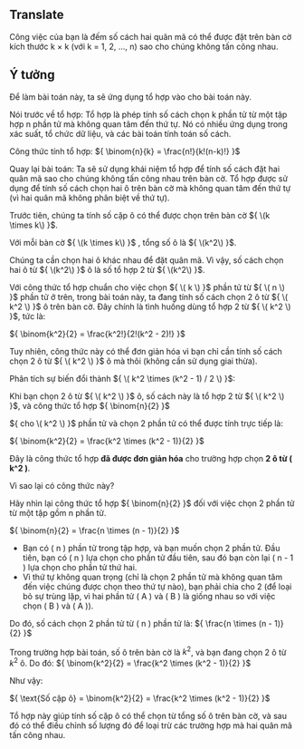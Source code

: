 ## Translate
Công việc của bạn là đếm số cách hai quân mã có thể được đặt trên bàn cờ kích thước k × k (với k = 1, 2, ..., n) sao cho chúng không tấn công nhau.

## Ý tưởng
Để làm bài toán này, ta sẽ ứng dụng tổ hợp vào cho bài toán này. 

Nói trước về tổ hợp: Tổ hợp là phép tính số cách chọn k phần tử từ một tập hợp n phần tử mà không quan tâm đến thứ tự. Nó có nhiều ứng dụng trong xác suất, tổ chức dữ liệu, và các bài toán tính toán số cách.

Công thức tính tổ hợp: ${ \binom{n}{k} = \frac{n!}{k!(n-k)!} }$

Quay lại bài toán: Ta sẽ sử dụng khái niệm tổ hợp để tính số cách đặt hai quân mã sao cho chúng không tấn công nhau trên bàn cờ. Tổ hợp được sử dụng để tính số cách chọn hai ô trên bàn cờ mà không quan tâm đến thứ tự (vì hai quân mã không phân biệt về thứ tự). 

Trước tiên, chúng ta tính số cặp ô có thể được chọn trên bàn cờ ${ \(k \times k\) }$. 

Với mỗi bàn cờ ${ \(k \times k\) }$ , tổng số ô là ${ \(k^2\) }$. 

Chúng ta cần chọn hai ô khác nhau để đặt quân mã. Vì vậy, số cách chọn hai ô từ ${ \(k^2\) }$ ô là số tổ hợp 2 từ ${ \(k^2\) }$.

Với công thức tổ hợp chuẩn cho việc chọn ${ \( k \) }$ phần tử từ ${ \( n \) }$ phần tử ở trên, trong bài toán này, ta đang tính số cách chọn 2 ô từ ${ \( k^2 \) }$ ô trên bàn cờ. Đây chính là tình huống dùng tổ hợp 2 từ ${ \( k^2 \) }$, tức là:

${ \binom{k^2}{2} = \frac{k^2!}{2!(k^2 - 2)!} }$ 

Tuy nhiên, công thức này có thể đơn giản hóa vì bạn chỉ cần tính số cách chọn 2 ô từ ${ \( k^2 \) }$ ô mà thôi (không cần sử dụng giai thừa).

Phân tích sự biến đổi thành ${ \( k^2 \times (k^2 - 1) / 2 \) }$:

Khi bạn chọn 2 ô từ ${ \( k^2 \) }$ ô, số cách này là tổ hợp 2 từ ${ \( k^2 \) }$, và công thức tổ hợp ${ \binom{n}{2} }$ 

${ cho \( k^2 \) }$ phần tử và chọn 2 phần tử có thể được tính trực tiếp là:

${ \binom{k^2}{2} = \frac{k^2 \times (k^2 - 1)}{2} }$

Đây là công thức tổ hợp **đã được đơn giản hóa** cho trường hợp chọn **2 ô từ \( k^2 \)**.

Vì sao lại có công thức này?

Hãy nhìn lại công thức tổ hợp ${ \binom{n}{2} }$ đối với việc chọn 2 phần tử từ một tập gồm n phần tử.

${ \binom{n}{2} = \frac{n \times (n - 1)}{2} }$

- Bạn có \( n \) phần tử trong tập hợp, và bạn muốn chọn 2 phần tử. Đầu tiên, bạn có \( n \) lựa chọn cho phần tử đầu tiên, sau đó bạn còn lại \( n - 1 \) lựa chọn cho phần tử thứ hai.
- Vì thứ tự không quan trọng (chỉ là chọn 2 phần tử mà không quan tâm đến việc chúng được chọn theo thứ tự nào), bạn phải chia cho 2 (để loại bỏ sự trùng lặp, vì hai phần tử \( A \) và \( B \) là giống nhau so với việc chọn \( B \) và \( A \)).

Do đó, số cách chọn 2 phần tử từ \( n \) phần tử là: ${ \frac{n \times (n - 1)}{2} }$

Trong trường hợp bài toán, số ô trên bàn cờ là ${ k^2 }$, và bạn đang chọn 2 ô từ ${ k^2 }$ ô. Do đó: ${ \binom{k^2}{2} = \frac{k^2 \times (k^2 - 1)}{2} }$

Như vậy:

${ \text{Số cặp ô} = \binom{k^2}{2} = \frac{k^2 \times (k^2 - 1)}{2} }$ 

Tổ hợp này giúp tính số cặp ô có thể chọn từ tổng số ô trên bàn cờ, và sau đó có thể điều chỉnh số lượng đó để loại trừ các trường hợp mà hai quân mã tấn công nhau.


